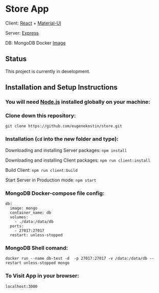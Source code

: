 # Store App

Client: [React](https://reactjs.org/) + [Material-UI](https://mui.com/)

Server: [Express](https://expressjs.com/)

DB: MongoDB Docker [Image](https://hub.docker.com/_/mongo)

## Status
This project is currently in development.

## Installation and Setup Instructions

### You will need [Node.js](https://nodejs.org/) installed globally on your machine:

### Clone down this repository:

`git clone https://github.com/eugenekostin/store.git`

### Installation (`cd` into the new folder and type):

Downloading and installing Server packages: `npm install`

Downloading and installing Client packages: `npm run client:install`

Build Client: `npm run client:build`

Start Server in Production mode: `npm start`

### MongoDB Docker-compose file config:

```
db:
  image: mongo
  container_name: db
  volumes:
    - ./data:/data/db
  ports:
    - 27017:27017
  restart: unless-stopped
```

### MongoDB Shell comand:

`docker run --name db-test -d  -p 27017:27017 -v /data:/data/db --restart unless-stopped mongo`

### To Visit App in your browser:

`localhost:3000`
